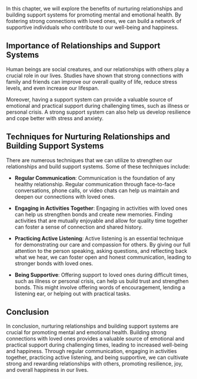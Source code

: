 
In this chapter, we will explore the benefits of nurturing relationships and building support systems for promoting mental and emotional health. By fostering strong connections with loved ones, we can build a network of supportive individuals who contribute to our well-being and happiness.

Importance of Relationships and Support Systems
-----------------------------------------------

Human beings are social creatures, and our relationships with others play a crucial role in our lives. Studies have shown that strong connections with family and friends can improve our overall quality of life, reduce stress levels, and even increase our lifespan.

Moreover, having a support system can provide a valuable source of emotional and practical support during challenging times, such as illness or personal crisis. A strong support system can also help us develop resilience and cope better with stress and anxiety.

Techniques for Nurturing Relationships and Building Support Systems
-------------------------------------------------------------------

There are numerous techniques that we can utilize to strengthen our relationships and build support systems. Some of these techniques include:

* **Regular Communication**: Communication is the foundation of any healthy relationship. Regular communication through face-to-face conversations, phone calls, or video chats can help us maintain and deepen our connections with loved ones.

* **Engaging in Activities Together**: Engaging in activities with loved ones can help us strengthen bonds and create new memories. Finding activities that are mutually enjoyable and allow for quality time together can foster a sense of connection and shared history.

* **Practicing Active Listening**: Active listening is an essential technique for demonstrating our care and compassion for others. By giving our full attention to the person speaking, asking questions, and reflecting back what we hear, we can foster open and honest communication, leading to stronger bonds with loved ones.

* **Being Supportive**: Offering support to loved ones during difficult times, such as illness or personal crisis, can help us build trust and strengthen bonds. This might involve offering words of encouragement, lending a listening ear, or helping out with practical tasks.

Conclusion
----------

In conclusion, nurturing relationships and building support systems are crucial for promoting mental and emotional health. Building strong connections with loved ones provides a valuable source of emotional and practical support during challenging times, leading to increased well-being and happiness. Through regular communication, engaging in activities together, practicing active listening, and being supportive, we can cultivate strong and rewarding relationships with others, promoting resilience, joy, and overall happiness in our lives.
